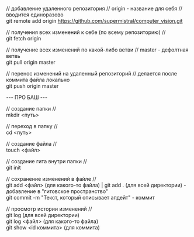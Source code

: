 // добавление удаленного репозитория // origin - название для себя // вводится единоразово<br>
git remote add origin https://github.com/supermistral/computer_vision.git 

// получения всех изменений к себе (по всему репозиторию) //<br>
git fetch origin 

// получение всех изменений по какой-либо ветви // master - дефолтная ветвь<br>
git pull origin master

// перенос изменений на удаленный репозиторий // делается после коммита файла локально<br>
git push origin master

*---* ПРО БАШ *---*<br>

// создание папки //<br>
mkdir <путь>

// переход в папку //<br>
cd <путь>

// создание файла //<br>
touch <файл>

// создание гита внутри папки //<br>
git init

// сохранение изменений в файле //<br>
git add <файл> (для какого-то файла) | git add . (для всей директории) - добавление в "гитовское пространство"<br>
git commit -m "Текст, который описывает апдейт" - коммит

// просмотр истории изменений //<br>
git log (для всей директории)<br>
git log <файл> (для какого-то файла)<br>
git show <id коммита> (для коммита)
